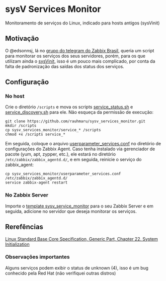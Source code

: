 # sysV Services Monitor
Monitoramento de serviços do Linux, indicado para hosts antigos (sysVinit)

## Motivação
O @edsonnsj, lá no [grupo do telegram do Zabbix Brasil](https://t.me/ZabbixBrasil/284147), queria um script para monitorar os serviços dos seus servidores, porém, para os que utilizam ainda o [sysVinit](https://wiki.archlinux.org/index.php/SysVinit), isso é um pouco mais complicado, por conta da falta de padronização das saídas dos status dos serviços.

## Configuração
### No host
Crie o diretório `/scripts` e mova os scripts [service_status.sh](./service_status.sh) e [service_discovery.sh](./service_discovery.sh) para ele. Não esqueça da permissão de execução:

```shell
git clone https://github.com/rauhmaru/sysv_services_monitor.git
mkdir /scripts
cp sysv_services_monitor/service_* /scripts
chmod +x /scripts service_*
```

Em seguida, coloque o arquivo [userparameter_services.conf](./userparmeter_services.conf) no diretório de configurações do Zabbix Agent. Caso tenha instalado via gerenciador de pacote (yum, apt, zypper, etc.), ele estará no diretório `/etc/zabbix/zabbix_agentd.d/`, e em seguida, reinicie o serviço do zabbix_agent:

```shell
cp sysv_services_monitor/userparameter_services.conf /etc/zabbix/zabbix_agentd.d/
service zabbix-agent restart
```

### No Zabbix Server
Importe o [template sysv_service_monitor](./template_sysv_service_monitor.xml) para o seu Zabbix Server e em seguida, adicione no servidor que deseja monitorar os serviços.

## Rerefências
[Linux Standard Base Core Specification, Generic Part, Chapter 22. System Initialization](https://refspecs.linuxbase.org/LSB_5.0.0/LSB-Core-generic/LSB-Core-generic/iniscrptact.html)

### Observações importantes
Alguns serviços podem exibir o status de unknown (4), isso é um bug conhecido pela Red Hat (não verifiquei outras distros)
